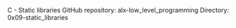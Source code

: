 C - Static libraries
GitHub repository: alx-low_level_programming
Directory: 0x09-static_libraries

